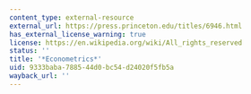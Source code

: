 ```yaml
---
content_type: external-resource
external_url: https://press.princeton.edu/titles/6946.html
has_external_license_warning: true
license: https://en.wikipedia.org/wiki/All_rights_reserved
status: ''
title: '*Econometrics*'
uid: 9333baba-7885-44d0-bc54-d24020f5fb5a
wayback_url: ''
---
```

